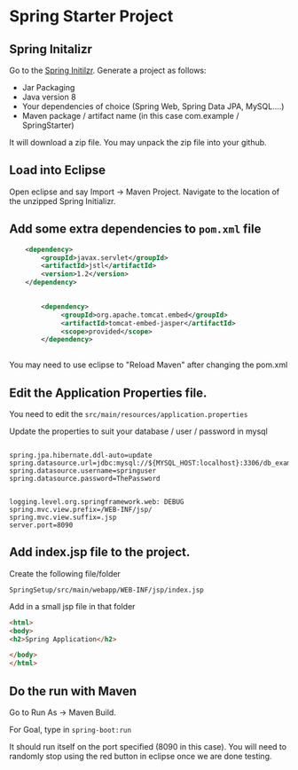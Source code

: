# Spring Starter Project

## Spring Initalizr

Go to the [Spring Initilzr](https://start.spring.io).  Generate a project as follows:
 * Jar Packaging
 * Java version 8
 * Your dependencies of choice (Spring Web, Spring Data JPA, MySQL....)
 * Maven package / artifact name (in this case com.example / SpringStarter)

It will download a zip file.  You may unpack the zip file into your github.


## Load into Eclipse

Open eclipse and say Import -> Maven Project.
Navigate to the location of the unzipped Spring Initializr.


## Add some extra dependencies to `pom.xml` file

```xml
	<dependency> 
		<groupId>javax.servlet</groupId> 
		<artifactId>jstl</artifactId>
 		<version>1.2</version> 
	</dependency>
			

        <dependency>
             <groupId>org.apache.tomcat.embed</groupId>
             <artifactId>tomcat-embed-jasper</artifactId>
             <scope>provided</scope>
        </dependency>
		
````	 

You may need to use eclipse to "Reload Maven" after changing the pom.xml

## Edit the Application Properties file.

You need to edit the `src/main/resources/application.properties`

Update the properties to suit your database / user / password in mysql

```text

spring.jpa.hibernate.ddl-auto=update
spring.datasource.url=jdbc:mysql://${MYSQL_HOST:localhost}:3306/db_example
spring.datasource.username=springuser
spring.datasource.password=ThePassword


logging.level.org.springframework.web: DEBUG
spring.mvc.view.prefix=/WEB-INF/jsp/
spring.mvc.view.suffix=.jsp
server.port=8090

```

## Add index.jsp file to the project.

Create the following file/folder

`SpringSetup/src/main/webapp/WEB-INF/jsp/index.jsp`

Add in a small jsp file in that folder

```html
<html>
<body>
<h2>Spring Application</h2>

</body>
</html>

```

## Do the run with Maven

Go to Run As -> Maven Build.

For Goal, type in `spring-boot:run`

It should run itself on the port specified (8090 in this case).  You will need to randomly stop using the red button in eclipse once we are done testing.




